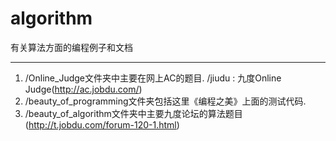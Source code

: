 algorithm
=========

有关算法方面的编程例子和文档

--------------------------------
1. /Online_Judge文件夹中主要在网上AC的题目.
     /jiudu : 九度Online Judge(http://ac.jobdu.com/)
2. /beauty_of_programming文件夹包括这里《编程之美》上面的测试代码.
3. /beauty_of_algorithm文件夹中主要九度论坛的算法题目(http://t.jobdu.com/forum-120-1.html)
